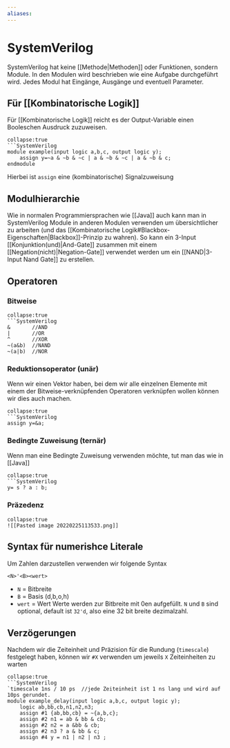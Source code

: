 ```yaml
---
aliases: 
---
```

# SystemVerilog
SystemVerilog hat keine [[Methode|Methoden]] oder Funktionen, sondern Module. In den Modulen wird beschrieben wie eine Aufgabe durchgeführt wird. Jedes Modul hat Eingänge, Ausgänge und eventuell Parameter.
## Für [[Kombinatorische Logik]]
Für [[Kombinatorische Logik]] reicht es der Output-Variable einen Booleschen Ausdruck zuzuweisen.
```ad-example 
collapse:true
```SystemVerilog
module example(input logic a,b,c, output logic y);
	assign y=~a & ~b & ~c | a & ~b & ~c | a & ~b & c;
endmodule
```
Hierbei ist `assign` eine (kombinatorische) Signalzuweisung
## Modulhierarchie
Wie in normalen Programmiersprachen wie [[Java]] auch kann man in SystemVerilog Module in anderen Modulen verwenden um übersichtlicher zu arbeiten (und das [[Kombinatorische Logik#Blackbox-Eigenschaften|Blackbox]]-Prinzip zu wahren). So kann ein 3-Input [[Konjunktion(und)|And-Gate]] zusammen mit einem [[Negation(nicht)|Negation-Gate]] verwendet werden um ein [[NAND|3-Input Nand Gate]] zu erstellen.
## Operatoren
### Bitweise
```ad-note
collapse:true
```SystemVerilog
&		//AND
|       //OR
^		//XOR
~(a&b)	//NAND
~(a|b)	//NOR
```
### Reduktionsoperator (unär)
Wenn wir einen Vektor haben, bei dem wir alle einzelnen Elemente mit einem der Bitweise-verknüpfenden Operatoren verknüpfen wollen können wir dies auch machen.
```ad-example
collapse:true
```SystemVerilog
assign y=&a;
```
### Bedingte Zuweisung (ternär)
Wenn man eine Bedingte Zuweisung verwenden möchte, tut man das wie in [[Java]]
```ad-example
collapse:true
```SystemVerilog
y= s ? a : b;
```
### Präzedenz
```ad-note
collapse:true
![[Pasted image 20220225113533.png]]
```
## Syntax für numerishce Literale
Um Zahlen darzustellen verwenden wir folgende Syntax
```SystemVerilog
<N>'<B><wert>
```
- `N` =  Bitbreite
- `B` = Basis (d,b,o,h)
- `wert` = Wert
Werte werden zur Bitbreite mit 0en aufgefüllt.
`N` und `B` sind optional, default ist `32'd`, also eine 32 bit breite dezimalzahl.
## Verzögerungen
Nachdem wir die Zeiteinheit und Präzision für die Rundung (`timescale`) festgelegt haben, können wir `#X` verwenden um jeweils `X` Zeiteinheiten zu warten
```ad-example
collapse:true
```SystemVerilog
`timescale 1ns / 10 ps	//jede Zeiteinheit ist 1 ns lang und wird auf 10ps gerundet.
module example_delay(input logic a,b,c, output logic y);
	logic ab,bb,cb,n1,n2,n3;
	assign #1 {ab,bb,cb} = ~{a,b,c};
	assign #2 n1 = ab & bb & cb;
	assign #2 n2 = a &bb & cb;
	assign #2 n3 ? a & bb & c;
	assign #4 y = n1 | n2 | n3 ;
```